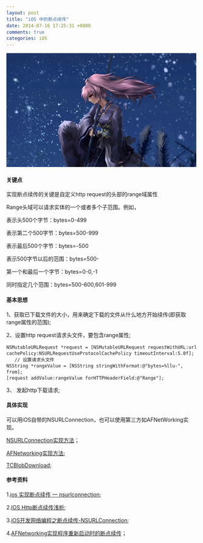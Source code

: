 ```yaml
---
layout: post
title: "iOS 中的断点续传"
date: 2014-07-16 17:25:31 +0800
comments: true
categories: iOS
---
```

![](/images/201407161730.png)

#### 关键点

实现断点续传的关键是自定义http request的头部的range域属性

Range头域可以请求实体的一个或者多个子范围。例如，

表示头500个字节：bytes=0-499

表示第二个500字节：bytes=500-999

表示最后500个字节：bytes=-500

表示500字节以后的范围：bytes=500-

第一个和最后一个字节：bytes=0-0,-1

同时指定几个范围：bytes=500-600,601-999

#### 基本思想

1、获取已下载文件的大小，用来确定下载的文件从什么地方开始续传(即获取range属性的范围);

2、设置http request请求头文件，要包含range属性;

```objc
NSMutableURLRequest *request = [NSMutableURLRequest requestWithURL:url cachePolicy:NSURLRequestUseProtocolCachePolicy timeoutInterval:5.0f];
   // 设置请求头文件
NSString *rangeValue = [NSString stringWithFormat:@"bytes=%llu-", from];
[request addValue:rangeValue forHTTPHeaderField:@"Range"];
```

3、 发起http下载请求;

#### 具体实现

可以用iOS自带的NSURLConnection，也可以使用第三方如AFNetWorking实现。

[NSURLConnection实现方法](http://www.cnblogs.com/liufeng24/p/3555303.html)；

[AFNetworking实现方法](http://blog.csdn.net/zhaoxy_thu/article/details/21383515);

[TCBlobDownload](https://github.com/thibaultCha/TCBlobDownload);

#### 参考资料

1.[ios 实现断点续传 一 nsurlconnection](http://blog.csdn.net/sirchenhua/article/details/7286312);

2.[IOS Http断点续传浅析](http://longminxiang.blog.163.com/blog/static/5933298520137933235997/);

3.[iOS开发网络编程之断点续传-NSURLConnection](http://www.cnblogs.com/liufeng24/p/3555303.html);

4.[AFNetworking实现程序重新启动时的断点续传](http://blog.csdn.net/zhaoxy_thu/article/details/21383515)；
